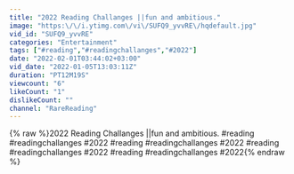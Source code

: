 ```yaml
---
title: "2022 Reading Challanges ||fun and ambitious."
image: "https:\/\/i.ytimg.com\/vi\/SUFQ9_yvvRE\/hqdefault.jpg"
vid_id: "SUFQ9_yvvRE"
categories: "Entertainment"
tags: ["#reading","#readingchallanges","#2022"]
date: "2022-02-01T03:44:02+03:00"
vid_date: "2022-01-05T13:03:11Z"
duration: "PT12M19S"
viewcount: "6"
likeCount: "1"
dislikeCount: ""
channel: "RareReading"
---
```

{% raw %}2022 Reading Challanges ||fun and ambitious. #reading #readingchallanges #2022 #reading #readingchallanges #2022 #reading #readingchallanges #2022 #reading #readingchallanges #2022{% endraw %}
